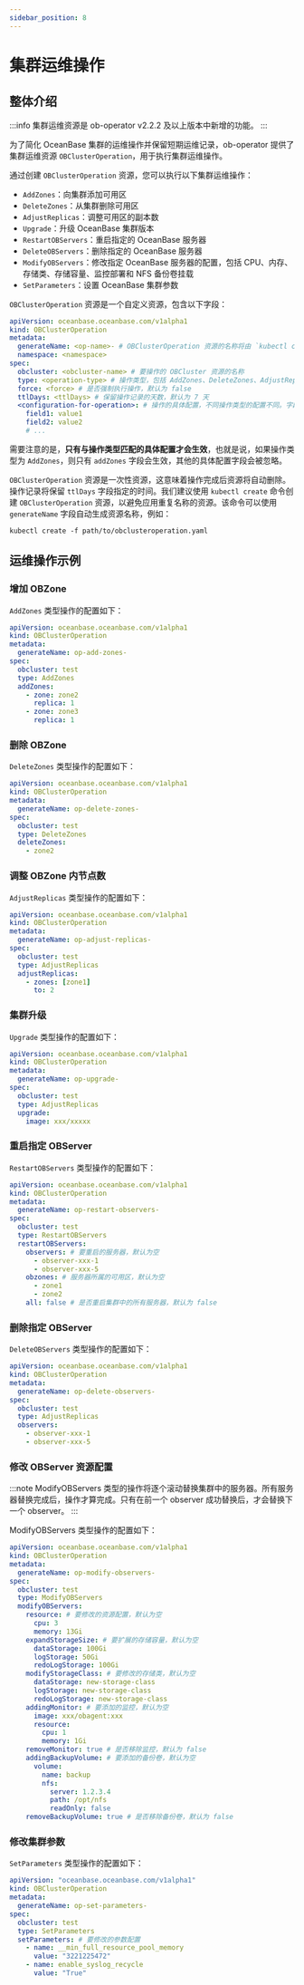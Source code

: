 ```yaml
---
sidebar_position: 8
---
```


# 集群运维操作

## 整体介绍

:::info
集群运维资源是 ob-operator v2.2.2 及以上版本中新增的功能。
:::

为了简化 OceanBase 集群的运维操作并保留短期运维记录，ob-operator 提供了集群运维资源 `OBClusterOperation`，用于执行集群运维操作。

通过创建 `OBClusterOperation` 资源，您可以执行以下集群运维操作：

- `AddZones`：向集群添加可用区
- `DeleteZones`：从集群删除可用区
- `AdjustReplicas`：调整可用区的副本数
- `Upgrade`：升级 OceanBase 集群版本
- `RestartOBServers`：重启指定的 OceanBase 服务器
- `DeleteOBServers`：删除指定的 OceanBase 服务器
- `ModifyOBServers`：修改指定 OceanBase 服务器的配置，包括 CPU、内存、存储类、存储容量、监控部署和 NFS 备份卷挂载
- `SetParameters`：设置 OceanBase 集群参数

`OBClusterOperation` 资源是一个自定义资源，包含以下字段：

```yaml
apiVersion: oceanbase.oceanbase.com/v1alpha1
kind: OBClusterOperation
metadata:
  generateName: <op-name>- # OBClusterOperation 资源的名称将由 `kubectl create` 自动生成
  namespace: <namespace>
spec:
  obcluster: <obcluster-name> # 要操作的 OBCluster 资源的名称
  type: <operation-type> # 操作类型，包括 AddZones、DeleteZones、AdjustReplicas、Upgrade、RestartOBServers、DeleteOBServers、ModifyOBServers、SetParameters
  force: <force> # 是否强制执行操作，默认为 false
  ttlDays: <ttlDays> # 保留操作记录的天数，默认为 7 天
  <configuration-for-operation>: # 操作的具体配置，不同操作类型的配置不同。字段名与操作类型相同，但需要将第一个大写字母替换为小写字母。例如，AddZones 操作的配置字段为 addZones
    field1: value1
    field2: value2
    # ...
```

需要注意的是，**只有与操作类型匹配的具体配置才会生效**，也就是说，如果操作类型为 `AddZones`，则只有 `addZones` 字段会生效，其他的具体配置字段会被忽略。

`OBClusterOperation` 资源是一次性资源，这意味着操作完成后资源将自动删除。操作记录将保留 `ttlDays` 字段指定的时间。我们建议使用 `kubectl create` 命令创建 `OBClusterOperation` 资源，以避免应用重复名称的资源。该命令可以使用 `generateName` 字段自动生成资源名称，例如：

```shell
kubectl create -f path/to/obclusteroperation.yaml
```

## 运维操作示例

### 增加 OBZone

`AddZones` 类型操作的配置如下：

```yaml
apiVersion: oceanbase.oceanbase.com/v1alpha1
kind: OBClusterOperation
metadata:
  generateName: op-add-zones-
spec:
  obcluster: test
  type: AddZones
  addZones:
    - zone: zone2
      replica: 1
    - zone: zone3
      replica: 1
```

### 删除 OBZone

`DeleteZones` 类型操作的配置如下：

```yaml
apiVersion: oceanbase.oceanbase.com/v1alpha1
kind: OBClusterOperation
metadata:
  generateName: op-delete-zones-
spec:
  obcluster: test
  type: DeleteZones
  deleteZones:
    - zone2
```

### 调整 OBZone 内节点数

`AdjustReplicas` 类型操作的配置如下：

```yaml
apiVersion: oceanbase.oceanbase.com/v1alpha1
kind: OBClusterOperation
metadata:
  generateName: op-adjust-replicas-
spec:
  obcluster: test
  type: AdjustReplicas
  adjustReplicas:
    - zones: [zone1]
      to: 2
```

### 集群升级

`Upgrade` 类型操作的配置如下：

```yaml
apiVersion: oceanbase.oceanbase.com/v1alpha1
kind: OBClusterOperation
metadata:
  generateName: op-upgrade-
spec:
  obcluster: test
  type: AdjustReplicas
  upgrade:
    image: xxx/xxxxx
```

### 重启指定 OBServer

`RestartOBServers` 类型操作的配置如下：

```yaml
apiVersion: oceanbase.oceanbase.com/v1alpha1
kind: OBClusterOperation
metadata:
  generateName: op-restart-observers-
spec:
  obcluster: test
  type: RestartOBServers
  restartOBServers:
    observers: # 要重启的服务器，默认为空
      - observer-xxx-1
      - observer-xxx-5
    obzones: # 服务器所属的可用区，默认为空
      - zone1
      - zone2
    all: false # 是否重启集群中的所有服务器，默认为 false
```

### 删除指定 OBServer

`DeleteOBServers` 类型操作的配置如下：

```yaml
apiVersion: oceanbase.oceanbase.com/v1alpha1
kind: OBClusterOperation
metadata:
  generateName: op-delete-observers-
spec:
  obcluster: test
  type: AdjustReplicas
  observers:
    - observer-xxx-1
    - observer-xxx-5
```

### 修改 OBServer 资源配置

:::note
ModifyOBServers 类型的操作将逐个滚动替换集群中的服务器。所有服务器替换完成后，操作才算完成。只有在前一个 observer 成功替换后，才会替换下一个 observer。
:::

ModifyOBServers 类型操作的配置如下：

```yaml
apiVersion: oceanbase.oceanbase.com/v1alpha1
kind: OBClusterOperation
metadata:
  generateName: op-modify-observers-
spec:
  obcluster: test
  type: ModifyOBServers
  modifyOBServers:
    resource: # 要修改的资源配置，默认为空
      cpu: 3
      memory: 13Gi
    expandStorageSize: # 要扩展的存储容量，默认为空
      dataStorage: 100Gi
      logStorage: 50Gi
      redoLogStorage: 100Gi
    modifyStorageClass: # 要修改的存储类，默认为空
      dataStorage: new-storage-class
      logStorage: new-storage-class
      redoLogStorage: new-storage-class
    addingMonitor: # 要添加的监控，默认为空
      image: xxx/obagent:xxx
      resource:
        cpu: 1
        memory: 1Gi
    removeMonitor: true # 是否移除监控，默认为 false
    addingBackupVolume: # 要添加的备份卷，默认为空
      volume:
        name: backup
        nfs:
          server: 1.2.3.4
          path: /opt/nfs
          readOnly: false
    removeBackupVolume: true # 是否移除备份卷，默认为 false
```

### 修改集群参数

`SetParameters` 类型操作的配置如下：

```yaml
apiVersion: "oceanbase.oceanbase.com/v1alpha1"
kind: OBClusterOperation
metadata:
  generateName: op-set-parameters-
spec:
  obcluster: test
  type: SetParameters
  setParameters: # 要修改的参数配置
    - name: __min_full_resource_pool_memory
      value: "3221225472"
    - name: enable_syslog_recycle
      value: "True"
```